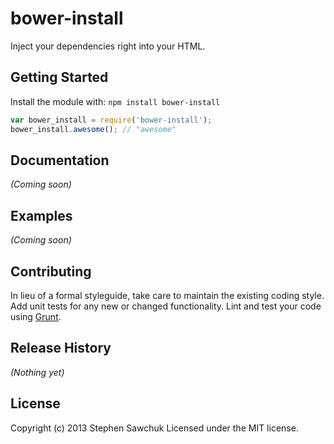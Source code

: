 # bower-install

Inject your dependencies right into your HTML.

## Getting Started
Install the module with: `npm install bower-install`

```javascript
var bower_install = require('bower-install');
bower_install.awesome(); // "awesome"
```

## Documentation
_(Coming soon)_

## Examples
_(Coming soon)_

## Contributing
In lieu of a formal styleguide, take care to maintain the existing coding style. Add unit tests for any new or changed functionality. Lint and test your code using [Grunt](http://gruntjs.com/).

## Release History
_(Nothing yet)_

## License
Copyright (c) 2013 Stephen Sawchuk
Licensed under the MIT license.
